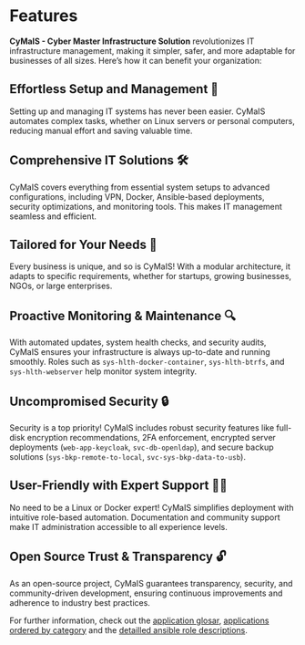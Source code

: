 # Features

**CyMaIS - Cyber Master Infrastructure Solution** revolutionizes IT infrastructure management, making it simpler, safer, and more adaptable for businesses of all sizes. Here’s how it can benefit your organization:

## Effortless Setup and Management 🚀
Setting up and managing IT systems has never been easier. CyMaIS automates complex tasks, whether on Linux servers or personal computers, reducing manual effort and saving valuable time.

## Comprehensive IT Solutions 🛠️
CyMaIS covers everything from essential system setups to advanced configurations, including VPN, Docker, Ansible-based deployments, security optimizations, and monitoring tools. This makes IT management seamless and efficient.

## Tailored for Your Needs 🎯
Every business is unique, and so is CyMaIS! With a modular architecture, it adapts to specific requirements, whether for startups, growing businesses, NGOs, or large enterprises.

## Proactive Monitoring & Maintenance 🔍
With automated updates, system health checks, and security audits, CyMaIS ensures your infrastructure is always up-to-date and running smoothly. Roles such as `sys-hlth-docker-container`, `sys-hlth-btrfs`, and `sys-hlth-webserver` help monitor system integrity.

## Uncompromised Security 🔒
Security is a top priority! CyMaIS includes robust security features like full-disk encryption recommendations, 2FA enforcement, encrypted server deployments (`web-app-keycloak`, `svc-db-openldap`), and secure backup solutions (`sys-bkp-remote-to-local`, `svc-sys-bkp-data-to-usb`).

## User-Friendly with Expert Support 👩‍💻
No need to be a Linux or Docker expert! CyMaIS simplifies deployment with intuitive role-based automation. Documentation and community support make IT administration accessible to all experience levels.

## Open Source Trust & Transparency 🔓
As an open-source project, CyMaIS guarantees transparency, security, and community-driven development, ensuring continuous improvements and adherence to industry best practices.

For further information, check out the [application glosar](roles/application_glosar), [applications ordered by category](roles/application_categories) and the [detailled ansible role descriptions](roles/ansible_role_glosar).
